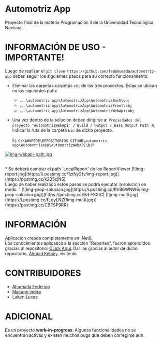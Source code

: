 # Automotriz App
Proyecto final de la materia Programación II de la Universidad Tecnológica Nacional.
# INFORMACIÓN DE USO - IMPORTANTE! 
Luego de realizar el `git clone https://github.com/fedahumada/automotriz-app` deben seguir los siguientes pasos para su correcto funcionamiento: <br>  
* Eliminar las carpetas carpetas `obj` de los tres proyectos. Estas se ubican en los siguientes path: 
    * `...\automotriz-app\AutomotrizApp\AutomotrizBack\obj`
    * `...\automotriz-app\AutomotrizApp\AutomotrizFront\obj`
    * `...\automotriz-app\AutomotrizApp\AutomotrizWebApi\obj`

* Una vez dentro de la solución deben dirigirse a: `Propiedades del proyecto 'AutomotrizWebApi' / Build / Output / Base Output Path ` e indicar la ruta de la carpeta `bin` de dicho proyecto. <br>  
Ej. `C:\AHUFEDE\REPOSITORIOS GITHUB\automotriz-app\AutomotrizApp\AutomotrizWebAPI\bin` 

[![img-webapi-path.jpg](https://i.postimg.cc/BvQ2Xtwc/img-webapi-path.jpg)](https://postimg.cc/zy6yQDNV)

<br> 
* Se deberá cambiar el path `LocalReport` de los ReportViewer  
[![img-report.jpg](https://i.postimg.cc/1ztNy2fv/img-report.jpg)](https://postimg.cc/k205cjNS)
<br> 
Luego de haber realizado estos pasos se podrá ejecutar la solución en modo `<Multiple Startup Proyects>` 
[![img-prop-solucion.jpg](https://i.postimg.cc/RVB6WNW6/img-prop-solucion.jpg)](https://postimg.cc/9zLFSXtC)
[![img-multi.jpg](https://i.postimg.cc/fLdyLNZf/img-multi.jpg)](https://postimg.cc/CBFSP9RR)


# INFORMACIÓN
Aplicación creada completamente en .Net6. <br> 
Los conocimientos aplicados a la sección "Reportes", fueron aprendidos gracias al repositorio: [CLick Aquí](https://github.com/AhmadKelany/ReportingInDotNet).
Dar las gracias al autor de dicho repositorio, [Ahmad Kelany](https://github.com/AhmadKelany), visítenlo.

# CONTRIBUIDORES 
* [Ahumada Federico](https://github.com/fedahumada)
* [Macano Indira](https://github.com/indira-macano)
* [Luiten Lucas](https://github.com/Luiten-Lucas)


# ADICIONAL
Es un proyecto **work-in-progress**. Algunas funcionalidades no se encuentran activas y existen muchos bugs que deben corregirse aún. 
